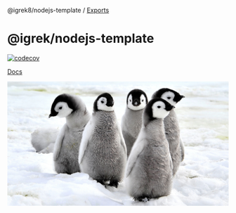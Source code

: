 @igrek8/nodejs-template / [Exports](modules.md)

# @igrek/nodejs-template

[![codecov](https://codecov.io/gh/igrek8/nodejs-template/branch/main/graph/badge.svg)](https://codecov.io/gh/igrek8/nodejs-template)

[Docs](https://igrek8.github.io/nodejs-template)

![Splash](./media/emperor-penguin-chicks.webp)
